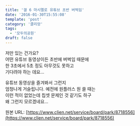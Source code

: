 ```yaml
---
title: '갤 6 마시멜로 유튜브 초반 버벅임'
date: '2016-01-30T15:55:08'
template: 'post'
category: '클리앙'
tags: 
  - '모두의공원'
draft: false
---
```


저만 있는 건가요?  
어떤 유튜브 동영상이든 초반에 버벅임 때문에  
한 3초에서 5초 정도 아무것도 못하고  
기다려야 하는 데요...  
  
유튜브 동영상을 즐겨봐서 그런지  
엄청나게 거슬립니다. 예전에 원플러스 원 쓸 때는  
이런 적이 없었는데 칩셋 문제인 것 같기도 하구  
왜 그런지 모르겠네요...

원본 URL: [https://www.clien.net/service/board/park/8718556](https://www.clien.net/service/board/park/8718556)